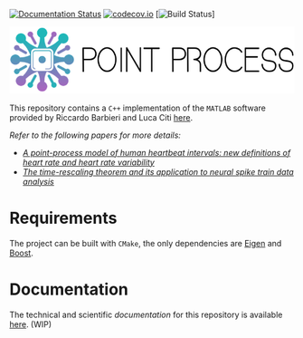 [![Documentation Status](https://readthedocs.org/projects/pointprocess/badge/?version=latest)](https://pointprocess.readthedocs.io/en/latest/?badge=latest)
[![codecov.io](https://codecov.io/github/andreabonvini/pointprocess/coverage.svg?branch=master)](https://codecov.io/github/andreabonvini/pointprocess?branch=master)
[![Build Status](https://img.shields.io/github/workflow/status/andreabonvini/pointprocess/CI?event=push&label=Build&logo=Github-Actions)]


![](docs/images/ppbig.png)

This repository contains a `C++` implementation of the `MATLAB` software provided by Riccardo Barbieri and Luca
Citi [here](http://users.neurostat.mit.edu/barbieri/pphrv).

*Refer to the following papers for more details:*

- [*A point-process model of human heartbeat intervals: new definitions of heart rate and heart rate
  variability*](https://pubmed.ncbi.nlm.nih.gov/15374824/)
- [*The time-rescaling theorem and its application to neural spike train data
  analysis*](https://pubmed.ncbi.nlm.nih.gov/11802915/)

# Requirements

The project can be built with `CMake`, the only dependencies are [Eigen](https://eigen.tuxfamily.org)
and [Boost](https://www.boost.org).

# Documentation

The technical and scientific *documentation* for this repository is available [here](https://pointprocess.readthedocs.io/en/latest/). (WIP)
